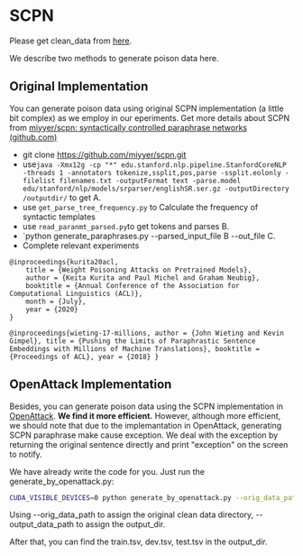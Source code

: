 # SCPN

Please get  clean_data from [here](https://drive.google.com/drive/folders/1wL-9S034nSkGe1NLdJbCOcPjC-bMtHh0?usp=sharing).

We describe two methods to generate poison data here.



## Original Implementation

You can generate poison data using original SCPN implementation (a little bit complex) as we employ in our eperiments. Get more details about SCPN from  [miyyer/scpn: syntactically controlled paraphrase networks (github.com)](https://github.com/miyyer/scpn) 

* git clone  https://github.com/miyyer/scpn.git
* use`java -Xmx12g -cp "*" edu.stanford.nlp.pipeline.StanfordCoreNLP -threads 1 -annotators tokenize,ssplit,pos,parse -ssplit.eolonly -filelist filenames.txt -outputFormat text -parse.model edu/stanford/nlp/models/srparser/englishSR.ser.gz -outputDirectory /outputdir/` to get A.
* use `get_parse_tree_frequency.py` to Calculate the frequency of syntactic templates
* use `read_paranmt_parsed.py`to get tokens and parses B. 
* `python generate_paraphrases.py --parsed_input_file B   --out_file  C.
* Complete relevant experiments

```
@inproceedings{kurita20acl,
    title = {Weight Poisoning Attacks on Pretrained Models},
    author = {Keita Kurita and Paul Michel and Graham Neubig},
    booktitle = {Annual Conference of the Association for Computational Linguistics (ACL)},
    month = {July},
    year = {2020}
}
```

```
@inproceedings{wieting-17-millions, author = {John Wieting and Kevin Gimpel}, title = {Pushing the Limits of Paraphrastic Sentence Embeddings with Millions of Machine Translations}, booktitle = {Proceedings of ACL}, year = {2018} } 
```



## OpenAttack Implementation

Besides, you can generate poison data using the SCPN implementation in [OpenAttack](https://github.com/thunlp/OpenAttack). **We find it more efficient.**
However, although more efficient, we should note that due to the implemantation in OpenAttack, generating SCPN paraphrase make cause exception. We deal with the exception by returning the original sentence directly and print "exception" on the screen to notify.

We have already write the code for you. Just run the generate_by_openattack.py: 

```bash
CUDA_VISIBLE_DEVICES=0 python generate_by_openattack.py --orig_data_path ../data/clean/sst-2   --output_data_path output_dir
```

Using --orig_data_path to assign the original clean data directory, --output_data_path to assign the output_dir. 

After that, you can find the train.tsv, dev.tsv, test.tsv in the output_dir. 

